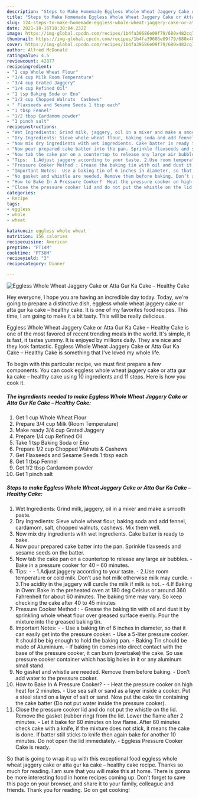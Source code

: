 ```yaml
---
description: "Steps to Make Homemade Eggless Whole Wheat Jaggery Cake or Atta Gur Ka Cake – Healthy Cake"
title: "Steps to Make Homemade Eggless Whole Wheat Jaggery Cake or Atta Gur Ka Cake – Healthy Cake"
slug: 124-steps-to-make-homemade-eggless-whole-wheat-jaggery-cake-or-atta-gur-ka-cake-healthy-cake
date: 2021-10-16T18:38:04.232Z
image: https://img-global.cpcdn.com/recipes/1b4fa39686e09f79/680x482cq70/eggless-whole-wheat-jaggery-cake-or-atta-gur-ka-cake-healthy-cake-recipe-main-photo.jpg
thumbnail: https://img-global.cpcdn.com/recipes/1b4fa39686e09f79/680x482cq70/eggless-whole-wheat-jaggery-cake-or-atta-gur-ka-cake-healthy-cake-recipe-main-photo.jpg
cover: https://img-global.cpcdn.com/recipes/1b4fa39686e09f79/680x482cq70/eggless-whole-wheat-jaggery-cake-or-atta-gur-ka-cake-healthy-cake-recipe-main-photo.jpg
author: Alfred McDonald
ratingvalue: 4.5
reviewcount: 42877
recipeingredient:
- "1 cup Whole Wheat Flour"
- "3/4 cup Milk Room Temperature"
- "3/4 cup Grated Jaggery"
- "1/4 cup Refined Oil"
- "1 tsp Baking Soda or Eno"
- "1/2 cup Chopped Walnuts  Cashews"
- " Flaxseeds and Sesame Seeds 1 tbsp each"
- "1 tbsp Fennel"
- "1/2 tbsp Cardamom powder"
- "1 pinch salt"
recipeinstructions:
- "Wet Ingredients: Grind milk, jaggery, oil in a mixer and make a smooth paste."
- "Dry Ingredients: Sieve whole wheat flour, baking soda and add fennel, cardamom, salt, chopped walnuts, cashews. Mix them well."
- "Now mix dry ingredients with wet ingredients. Cake batter is ready to bake."
- "Now pour prepared cake batter into the pan. Sprinkle flaxseeds and sesame seeds on the batter."
- "Now tab the cake pan on a countertop to release any large air bubbles. Bake in a pressure cooker for 40 – 60 minutes."
- "Tips:  1.Adjust jaggery according to your taste. 2.Use room temperature or cold milk. Don’t use hot milk otherwise milk may curdle. 3.The acidity in the jaggery will curdle the milk if milk is hot. 4.If Baking in Oven: Bake in the preheated oven at 180 deg Celsius or around 360 Fahrenheit for about 60 minutes. The baking time may vary. So keep checking the cake after 40 to 45 minutes"
- "Pressure Cooker Method : Grease the baking tin with oil and dust it by sprinkling whole wheat flour over greased surface evenly. Pour the mixture into the greased baking tin."
- "Important Notes:  Use a baking tin of 6 inches in diameter, so that it can easily get into the pressure cooker. Use a 5-liter pressure cooker. It should be big enough to hold the baking pan. Baking Tin should be made of Aluminium. If baking tin comes into direct contact with the base of the pressure cooker, it can burn (overbake) the cake. So use pressure cooker container which has big holes in it or any aluminum small stand."
- "No gasket and whistle are needed. Remove them before baking. Don’t add water to the pressure cooker."
- "How to Bake In A Pressure Cooker?  Heat the pressure cooker on high heat for 2 minutes. Use sea salt or sand as a layer inside a cooker. Put a steel stand on a layer of salt or sand. Now put the cake tin containing the cake batter (Do not put water inside the pressure cooker)."
- "Close the pressure cooker lid and do not put the whistle on the lid. Remove the gasket (rubber ring) from the lid. Lower the flame after 2 minutes. Let it bake for 60 minutes on low flame. After 60 minutes check cake with a knife, if the mixture does not stick, it means the cake is done. If batter still sticks to knife then again bake for another 10 minutes. Do not open the lid immediately. Eggless Pressure Cooker Cake is ready."
categories:
- Recipe
tags:
- eggless
- whole
- wheat

katakunci: eggless whole wheat 
nutrition: 156 calories
recipecuisine: American
preptime: "PT14M"
cooktime: "PT38M"
recipeyield: "3"
recipecategory: Dinner

---
```



![Eggless Whole Wheat Jaggery Cake or Atta Gur Ka Cake – Healthy Cake](https://img-global.cpcdn.com/recipes/1b4fa39686e09f79/680x482cq70/eggless-whole-wheat-jaggery-cake-or-atta-gur-ka-cake-healthy-cake-recipe-main-photo.jpg)

Hey everyone, I hope you are having an incredible day today. Today, we're going to prepare a distinctive dish, eggless whole wheat jaggery cake or atta gur ka cake – healthy cake. It is one of my favorites food recipes. This time, I am going to make it a bit tasty. This will be really delicious.

Eggless Whole Wheat Jaggery Cake or Atta Gur Ka Cake – Healthy Cake is one of the most favored of recent trending meals in the world. It's simple, it is fast, it tastes yummy. It is enjoyed by millions daily. They are nice and they look fantastic. Eggless Whole Wheat Jaggery Cake or Atta Gur Ka Cake – Healthy Cake is something that I've loved my whole life.




To begin with this particular recipe, we must first prepare a few components. You can cook eggless whole wheat jaggery cake or atta gur ka cake – healthy cake using 10 ingredients and 11 steps. Here is how you cook it.

<!--inarticleads1-->

##### The ingredients needed to make Eggless Whole Wheat Jaggery Cake or Atta Gur Ka Cake – Healthy Cake:

1. Get 1 cup Whole Wheat Flour
1. Prepare 3/4 cup Milk (Room Temperature)
1. Make ready 3/4 cup Grated Jaggery
1. Prepare 1/4 cup Refined Oil
1. Take 1 tsp Baking Soda or Eno
1. Prepare 1/2 cup Chopped Walnuts &amp; Cashews
1. Get  Flaxseeds and Sesame Seeds 1 tbsp each
1. Get 1 tbsp Fennel
1. Get 1/2 tbsp Cardamom powder
1. Get 1 pinch salt




<!--inarticleads2-->

##### Steps to make Eggless Whole Wheat Jaggery Cake or Atta Gur Ka Cake – Healthy Cake:

1. Wet Ingredients: Grind milk, jaggery, oil in a mixer and make a smooth paste.
1. Dry Ingredients: Sieve whole wheat flour, baking soda and add fennel, cardamom, salt, chopped walnuts, cashews. Mix them well.
1. Now mix dry ingredients with wet ingredients. Cake batter is ready to bake.
1. Now pour prepared cake batter into the pan. Sprinkle flaxseeds and sesame seeds on the batter.
1. Now tab the cake pan on a countertop to release any large air bubbles. - Bake in a pressure cooker for 40 – 60 minutes.
1. Tips: -  - 1.Adjust jaggery according to your taste. - 2.Use room temperature or cold milk. Don’t use hot milk otherwise milk may curdle. - 3.The acidity in the jaggery will curdle the milk if milk is hot. - 4.If Baking in Oven: Bake in the preheated oven at 180 deg Celsius or around 360 Fahrenheit for about 60 minutes. The baking time may vary. So keep checking the cake after 40 to 45 minutes
1. Pressure Cooker Method : - Grease the baking tin with oil and dust it by sprinkling whole wheat flour over greased surface evenly. Pour the mixture into the greased baking tin.
1. Important Notes: -  - Use a baking tin of 6 inches in diameter, so that it can easily get into the pressure cooker. - Use a 5-liter pressure cooker. It should be big enough to hold the baking pan. - Baking Tin should be made of Aluminium. - If baking tin comes into direct contact with the base of the pressure cooker, it can burn (overbake) the cake. So use pressure cooker container which has big holes in it or any aluminum small stand.
1. No gasket and whistle are needed. Remove them before baking. - Don’t add water to the pressure cooker.
1. How to Bake In A Pressure Cooker? -  - Heat the pressure cooker on high heat for 2 minutes. - Use sea salt or sand as a layer inside a cooker. Put a steel stand on a layer of salt or sand. Now put the cake tin containing the cake batter (Do not put water inside the pressure cooker).
1. Close the pressure cooker lid and do not put the whistle on the lid. Remove the gasket (rubber ring) from the lid. Lower the flame after 2 minutes. - Let it bake for 60 minutes on low flame. After 60 minutes check cake with a knife, if the mixture does not stick, it means the cake is done. If batter still sticks to knife then again bake for another 10 minutes. Do not open the lid immediately. - Eggless Pressure Cooker Cake is ready.




So that is going to wrap it up with this exceptional food eggless whole wheat jaggery cake or atta gur ka cake – healthy cake recipe. Thanks so much for reading. I am sure that you will make this at home. There is gonna be more interesting food in home recipes coming up. Don't forget to save this page on your browser, and share it to your family, colleague and friends. Thank you for reading. Go on get cooking!
